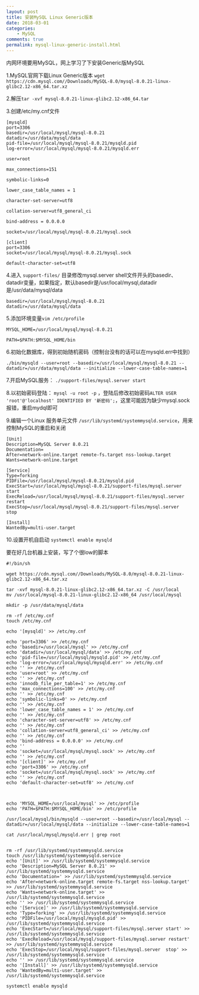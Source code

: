 ```yaml
---
layout: post
title: 安装MySQL Linux Generic版本
date: 2018-03-01
categories:
    - MySQL
comments: true
permalink: mysql-linux-generic-install.html
---
```


内网环境要用MySQL，网上学习了下安装Generic版MySQL

1.MySQL官网下载Linux Generic版本 `wget https://cdn.mysql.com//Downloads/MySQL-8.0/mysql-8.0.21-linux-glibc2.12-x86_64.tar.xz`

2.解压`tar -xvf mysql-8.0.21-linux-glibc2.12-x86_64.tar`

3.创建/etc/my.cnf文件

```
[mysqld]
port=3306
basedir=/usr/local/mysql/mysql-8.0.21
datadir=/usr/data/mysql/data
pid-file=/usr/local/mysql/mysql-8.0.21/mysqld.pid
log-error=/usr/local/mysql/mysql-8.0.21/mysqld.err

user=root

max_connections=151

symbolic-links=0

lower_case_table_names = 1

character-set-server=utf8
 
collation-server=utf8_general_ci

bind-address = 0.0.0.0

socket=/usr/local/mysql/mysql-8.0.21/mysql.sock

[client]
port=3306
socket=/usr/local/mysql/mysql-8.0.21/mysql.sock

default-character-set=utf8
```

4.进入 `support-files/`  目录修改mysql.server  shell文件开头的basedir、datadir变量，如果指定，默认basedir是/usr/local/mysql,datadir是/usr/data/mysql/data

```
basedir=/usr/local/mysql/mysql-8.0.21
datadir=/usr/data/mysql/data
```

5.添加环境变量`vim /etc/profile`

```
MYSQL_HOME=/usr/local/mysql/mysql-8.0.21

PATH=$PATH:$MYSQL_HOME/bin
```

6.初始化数据库，得到初始随机密码（控制台没有的话可以在mysqld.err中找到）

```
./bin/mysqld --user=root --basedir=/usr/local/mysql/mysql-8.0.21 --datadir=/usr/data/mysql/data --initialize --lower-case-table-names=1
```

7.开启MySQL服务： `./support-files/mysql.server start`

8.以初始密码登陆： `mysql -u root -p` ，登陆后修改初始密码`ALTER USER 'root'@'localhost' IDENTIFIED BY '新密码';`，这里可能因为缺少mysql.sock报错，重启mydql即可

9.编辑一个Linux 服务单元文件 `/usr/lib/systemd/systemmysqld.service`，用来控制MySQL的重启和关闭

```
[Unit]
Description=MySQL Server 8.0.21
Documentation=
After=network-online.target remote-fs.target nss-lookup.target
Wants=network-online.target

[Service]
Type=forking
PIDFile=/usr/local/mysql/mysql-8.0.21/mysqld.pid
ExecStart=/usr/local/mysql/mysql-8.0.21/support-files/mysql.server start
ExecReload=/usr/local/mysql/mysql-8.0.21/support-files/mysql.server restart
ExecStop=/usr/local/mysql/mysql-8.0.21/support-files/mysql.server  stop

[Install]
WantedBy=multi-user.target
```

10.设置开机自启动 `systemctl enable mysqld`



要在好几台机器上安装，写了个很low的脚本

```
#!/bin/sh

wget https://cdn.mysql.com//Downloads/MySQL-8.0/mysql-8.0.21-linux-glibc2.12-x86_64.tar.xz

tar -xvf mysql-8.0.21-linux-glibc2.12-x86_64.tar.xz -C /usr/local
mv /usr/local/mysql-8.0.21-linux-glibc2.12-x86_64 /usr/local/mysql

mkdir -p /usr/data/mysql/data

rm -rf /etc/my.cnf
touch /etc/my.cnf

echo '[mysqld]' >> /etc/my.cnf

echo 'port=3306' >> /etc/my.cnf
echo 'basedir=/usr/local/mysql' >> /etc/my.cnf
echo 'datadir=/usr/local/mysql/data' >> /etc/my.cnf
echo 'pid-file=/usr/local/mysql/mysqld.pid' >> /etc/my.cnf
echo 'log-error=/usr/local/mysql/mysqld.err' >> /etc/my.cnf
echo '' >> /etc/my.cnf
echo 'user=root' >> /etc/my.cnf
echo '' >> /etc/my.cnf
echo 'innodb_file_per_table=1' >> /etc/my.cnf
echo 'max_connections=100' >> /etc/my.cnf
echo '' >> /etc/my.cnf
echo 'symbolic-links=0' >> /etc/my.cnf
echo '' >> /etc/my.cnf
echo 'lower_case_table_names = 1' >> /etc/my.cnf
echo '' >> /etc/my.cnf
echo 'character-set-server=utf8' >> /etc/my.cnf
echo '' >> /etc/my.cnf
echo 'collation-server=utf8_general_ci' >> /etc/my.cnf
echo '' >> /etc/my.cnf
echo 'bind-address = 0.0.0.0' >> /etc/my.cnf
echo ''
echo 'socket=/usr/local/mysql/mysql.sock' >> /etc/my.cnf
echo '' >> /etc/my.cnf
echo '[client]' >> /etc/my.cnf
echo 'port=3306' >> /etc/my.cnf
echo 'socket=/usr/local/mysql/mysql.sock' >> /etc/my.cnf
echo '' >> /etc/my.cnf
echo 'default-character-set=utf8' >> /etc/my.cnf



echo 'MYSQL_HOME=/usr/local/mysql' >> /etc/profile
echo 'PATH=$PATH:$MYSQL_HOME/bin' >> /etc/profile

/usr/local/mysql/bin/mysqld --user=root --basedir=/usr/local/mysql --datadir=/usr/local/mysql/data --initialize --lower-case-table-names=1

cat /usr/local/mysql/mysqld.err | grep root


rm -rf /usr/lib/systemd/systemmysqld.service
touch /usr/lib/systemd/systemmysqld.service
echo '[Unit]' >> /usr/lib/systemd/systemmysqld.service
echo 'Description=MySQL Server 8.0.21' >> /usr/lib/systemd/systemmysqld.service
echo 'Documentation=' >> /usr/lib/systemd/systemmysqld.service
echo 'After=network-online.target remote-fs.target nss-lookup.target' >> /usr/lib/systemd/systemmysqld.service
echo 'Wants=network-online.target' >> /usr/lib/systemd/systemmysqld.service
echo '' >> /usr/lib/systemd/systemmysqld.service
echo '[Service]' >> /usr/lib/systemd/systemmysqld.service
echo 'Type=forking' >> /usr/lib/systemd/systemmysqld.service
echo 'PIDFile=/usr/local/mysql/mysqld.pid' >> /usr/lib/systemd/systemmysqld.service
echo 'ExecStart=/usr/local/mysql/support-files/mysql.server start' >> /usr/lib/systemd/systemmysqld.service
echo 'ExecReload=/usr/local/mysql/support-files/mysql.server restart' >> /usr/lib/systemd/systemmysqld.service
echo 'ExecStop=/usr/local/mysql/support-files/mysql.server  stop' >> /usr/lib/systemd/systemmysqld.service
echo '' >> /usr/lib/systemd/systemmysqld.service
echo '[Install]' >> /usr/lib/systemd/systemmysqld.service
echo 'WantedBy=multi-user.target' >> /usr/lib/systemd/systemmysqld.service

systemctl enable mysqld
```

